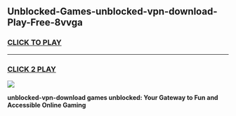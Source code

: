 
## Unblocked-Games-unblocked-vpn-download-Play-Free-8vvga
<h3>
<a href="https://premium76.site?title=unblocked-vpn-download&ref=21A">CLICK TO PLAY</a></h3>
<hr>

<h3>
<a href="https://premium76.site?title=unblocked-vpn-download&ref=21A">CLICK 2 PLAY</a>
  
</h3>

<a href="https://premium76.site?title=unblocked-vpn-download&ref=21A"><img src="https://clearcache.store/games.png"></a>


**unblocked-vpn-download games unblocked: Your Gateway to Fun and Accessible Online Gaming**
